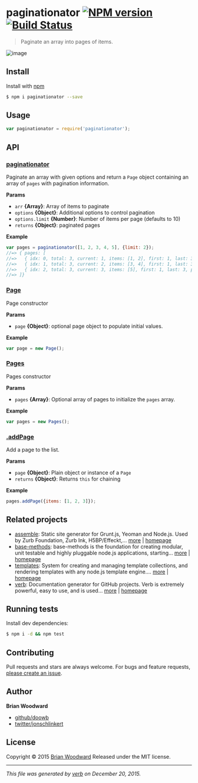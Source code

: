 # paginationator [![NPM version](https://img.shields.io/npm/v/paginationator.svg)](https://www.npmjs.com/package/paginationator) [![Build Status](https://img.shields.io/travis/doowb/paginationator.svg)](https://travis-ci.org/doowb/paginationator)

> Paginate an array into pages of items.

![image](https://cloud.githubusercontent.com/assets/995160/9802527/ca15f300-57e8-11e5-96db-523ea5a0572e.png)

## Install

Install with [npm](https://www.npmjs.com/)

```sh
$ npm i paginationator --save
```

## Usage

```js
var paginationator = require('paginationator');
```

## API

### [paginationator](index.js#L34)

Paginate an array with given options and return a `Page` object containing an array of `pages` with pagination information.

**Params**

* `arr` **{Array}**: Array of items to paginate
* `options` **{Object}**: Additional options to control pagination
* `options.limit` **{Number}**: Number of items per page (defaults to 10)
* `returns` **{Object}**: paginated pages

**Example**

```js
var pages = paginationator([1, 2, 3, 4, 5], {limit: 2});
//=> { pages: [
//=>   { idx: 0, total: 3, current: 1, items: [1, 2], first: 1, last: 3, next: 2 },
//=>   { idx: 1, total: 3, current: 2, items: [3, 4], first: 1, last: 3, prev: 1, next: 3 },
//=>   { idx: 2, total: 3, current: 3, items: [5], first: 1, last: 3, prev: 2 }
//=> ]}
```

### [Page](lib/page.js#L16)

Page constructor

**Params**

* `page` **{Object}**: optional page object to populate initial values.

**Example**

```js
var page = new Page();
```

### [Pages](lib/pages.js#L17)

Pages constructor

**Params**

* `pages` **{Array}**: Optional array of pages to initialize the `pages` array.

**Example**

```js
var pages = new Pages();
```

### [.addPage](lib/pages.js#L42)

Add a page to the list.

**Params**

* `page` **{Object}**: Plain object or instance of a `Page`
* `returns` **{Object}**: Returns `this` for chaining

**Example**

```js
pages.addPage({items: [1, 2, 3]});
```

## Related projects

* [assemble](https://www.npmjs.com/package/assemble): Static site generator for Grunt.js, Yeoman and Node.js. Used by Zurb Foundation, Zurb Ink, H5BP/Effeckt,… [more](https://www.npmjs.com/package/assemble) | [homepage](http://assemble.io)
* [base-methods](https://www.npmjs.com/package/base-methods): base-methods is the foundation for creating modular, unit testable and highly pluggable node.js applications, starting… [more](https://www.npmjs.com/package/base-methods) | [homepage](https://github.com/jonschlinkert/base-methods)
* [templates](https://www.npmjs.com/package/templates): System for creating and managing template collections, and rendering templates with any node.js template engine.… [more](https://www.npmjs.com/package/templates) | [homepage](https://github.com/jonschlinkert/templates)
* [verb](https://www.npmjs.com/package/verb): Documentation generator for GitHub projects. Verb is extremely powerful, easy to use, and is used… [more](https://www.npmjs.com/package/verb) | [homepage](https://github.com/verbose/verb)

## Running tests

Install dev dependencies:

```sh
$ npm i -d && npm test
```

## Contributing

Pull requests and stars are always welcome. For bugs and feature requests, [please create an issue](https://github.com/doowb/paginationator/issues/new).

## Author

**Brian Woodward**

* [github/doowb](https://github.com/doowb)
* [twitter/jonschlinkert](http://twitter.com/jonschlinkert)

## License

Copyright © 2015 [Brian Woodward](https://github.com/doowb)
Released under the MIT license.

***

_This file was generated by [verb](https://github.com/verbose/verb) on December 20, 2015._